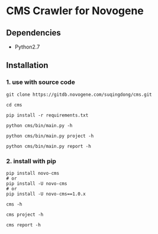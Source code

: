 # CMS Crawler for Novogene

## Dependencies
- Python2.7

## Installation

### 1. use with source code
```
git clone https://gitdb.novogene.com/suqingdong/cms.git

cd cms

pip install -r requirements.txt

python cms/bin/main.py -h

python cms/bin/main.py project -h

python cms/bin/main.py report -h
```

### 2. install with pip
```
pip install novo-cms
# or
pip install -U novo-cms
# or
pip install -U novo-cms==1.0.x

cms -h

cms project -h

cms report -h
```
